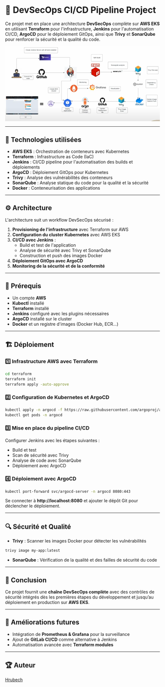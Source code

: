 # 🚀 DevSecOps CI/CD Pipeline Project

Ce projet met en place une architecture **DevSecOps** complète sur **AWS EKS** en utilisant **Terraform** pour l'infrastructure, **Jenkins** pour l'automatisation CI/CD, **ArgoCD** pour le déploiement GitOps, ainsi que **Trivy** et **SonarQube** pour renforcer la sécurité et la qualité du code.

![Architecture Diagram](docs/architecture-diagram.png)

---
## 🚀 Technologies utilisées
- **AWS EKS** : Orchestration de conteneurs avec Kubernetes
- **Terraform** : Infrastructure as Code (IaC)
- **Jenkins** : CI/CD pipeline pour l'automatisation des builds et déploiements
- **ArgoCD** : Déploiement GitOps pour Kubernetes
- **Trivy** : Analyse des vulnérabilités des conteneurs
- **SonarQube** : Analyse statique du code pour la qualité et la sécurité
- **Docker** : Conteneurisation des applications

---
## ⚙️ Architecture
L'architecture suit un workflow DevSecOps sécurisé :
1. **Provisioning de l'infrastructure** avec Terraform sur AWS
2. **Configuration du cluster Kubernetes** avec AWS EKS
3. **CI/CD avec Jenkins** :
   - Build et test de l'application
   - Analyse de sécurité avec Trivy et SonarQube
   - Construction et push des images Docker
4. **Déploiement GitOps avec ArgoCD**
5. **Monitoring de la sécurité et de la conformité**

---
## 📌 Prérequis
- Un compte **AWS**
- **Kubectl** installé
- **Terraform** installé
- **Jenkins** configuré avec les plugins nécessaires
- **ArgoCD** installé sur le cluster
- **Docker** et un registre d'images (Docker Hub, ECR...)

---
## 🏗️ Déploiement
### 1️⃣ Infrastructure AWS avec Terraform
```sh
cd terraform
terraform init
terraform apply -auto-approve
```
### 2️⃣ Configuration de Kubernetes et ArgoCD
```sh
kubectl apply -n argocd -f https://raw.githubusercontent.com/argoproj/argo-cd/v2.4.7/manifests/install.yaml
kubectl get pods -n argocd
```
### 3️⃣ Mise en place du pipeline CI/CD
Configurer Jenkins avec les étapes suivantes :
- Build et test
- Scan de sécurité avec Trivy
- Analyse de code avec SonarQube
- Déploiement avec ArgoCD

### 4️⃣ Déploiement avec ArgoCD
```sh
kubectl port-forward svc/argocd-server -n argocd 8080:443
```
Se connecter à **http://localhost:8080** et ajouter le dépôt Git pour déclencher le déploiement.

---
## 🔍 Sécurité et Qualité
- **Trivy** : Scanner les images Docker pour détecter les vulnérabilités
```sh
trivy image my-app:latest
```
- **SonarQube** : Vérification de la qualité et des failles de sécurité du code

---
## 📜 Conclusion
Ce projet fournit une **chaîne DevSecOps complète** avec des contrôles de sécurité intégrés dès les premières étapes du développement et jusqu’au déploiement en production sur **AWS EKS**.

---
## 📌 Améliorations futures
- Intégration de **Prometheus & Grafana** pour la surveillance
- Ajout de **GitLab CI/CD** comme alternative à Jenkins
- Automatisation avancée avec **Terraform modules**

---
## 🏆 Auteur
[Hrubech](https://github.com/Hrubech)